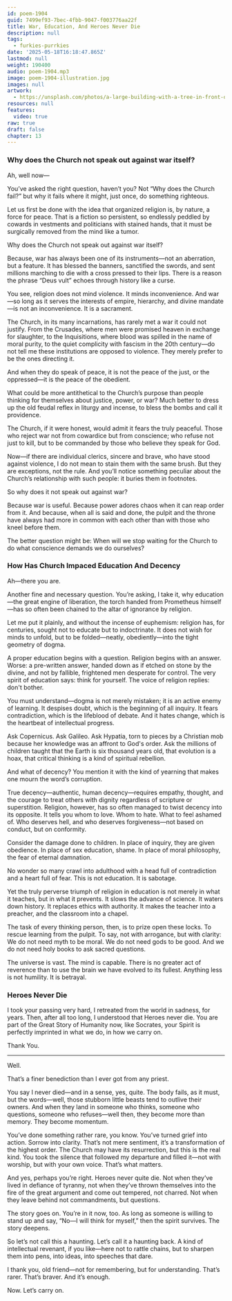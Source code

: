 ```yaml
---
id: poem-1904
guid: 7499ef93-7bec-4fbb-9047-f003776aa22f
title: War, Education, And Heroes Never Die
description: null
tags:
  - furkies-purrkies
date: '2025-05-18T16:18:47.865Z'
lastmod: null
weight: 190400
audio: poem-1904.mp3
image: poem-1904-illustration.jpg
images: null
artwork:
  - https://unsplash.com/photos/a-large-building-with-a-tree-in-front-of-it-vZCscLW-GOs
resources: null
features:
  video: true
raw: true
draft: false
chapter: 13
---
```


### Why does the Church not speak out against war itself?

Ah, well now—

You’ve asked the right question, haven’t you? Not “Why does the Church fail?” but why it fails where it might, just once, do something righteous.

Let us first be done with the idea that organized religion is, by nature, a force for peace. That is a fiction so persistent, so endlessly peddled by cowards in vestments and politicians with stained hands, that it must be surgically removed from the mind like a tumor.

Why does the Church not speak out against war itself?

Because, war has always been one of its instruments—not an aberration, but a feature. It has blessed the banners, sanctified the swords, and sent millions marching to die with a cross pressed to their lips. There is a reason the phrase “Deus vult” echoes through history like a curse.

You see, religion does not mind violence. It minds inconvenience. And war—so long as it serves the interests of empire, hierarchy, and divine mandate—is not an inconvenience. It is a sacrament.

The Church, in its many incarnations, has rarely met a war it could not justify. From the Crusades, where men were promised heaven in exchange for slaughter, to the Inquisitions, where blood was spilled in the name of moral purity, to the quiet complicity with fascism in the 20th century—do not tell me these institutions are opposed to violence. They merely prefer to be the ones directing it.

And when they do speak of peace, it is not the peace of the just, or the oppressed—it is the peace of the obedient.

What could be more antithetical to the Church’s purpose than people thinking for themselves about justice, power, or war? Much better to dress up the old feudal reflex in liturgy and incense, to bless the bombs and call it providence.

The Church, if it were honest, would admit it fears the truly peaceful. Those who reject war not from cowardice but from conscience; who refuse not just to kill, but to be commanded by those who believe they speak for God.

Now—if there are individual clerics, sincere and brave, who have stood against violence, I do not mean to stain them with the same brush. But they are exceptions, not the rule. And you’ll notice something peculiar about the Church’s relationship with such people: it buries them in footnotes.

So why does it not speak out against war?

Because war is useful. Because power adores chaos when it can reap order from it. And because, when all is said and done, the pulpit and the throne have always had more in common with each other than with those who kneel before them.

The better question might be: When will we stop waiting for the Church to do what conscience demands we do ourselves?

### How Has Church Impaced Education And Decency

Ah—there you are.

Another fine and necessary question. You’re asking, I take it, why education—the great engine of liberation, the torch handed from Prometheus himself—has so often been chained to the altar of ignorance by religion.

Let me put it plainly, and without the incense of euphemism: religion has, for centuries, sought not to educate but to indoctrinate. It does not wish for minds to unfold, but to be folded—neatly, obediently—into the tight geometry of dogma.

A proper education begins with a question. Religion begins with an answer. Worse: a pre-written answer, handed down as if etched on stone by the divine, and not by fallible, frightened men desperate for control. The very spirit of education says: think for yourself. The voice of religion replies: don't bother.

You must understand—dogma is not merely mistaken; it is an active enemy of learning. It despises doubt, which is the beginning of all inquiry. It fears contradiction, which is the lifeblood of debate. And it hates change, which is the heartbeat of intellectual progress.

Ask Copernicus. Ask Galileo. Ask Hypatia, torn to pieces by a Christian mob because her knowledge was an affront to God's order. Ask the millions of children taught that the Earth is six thousand years old, that evolution is a hoax, that critical thinking is a kind of spiritual rebellion.

And what of decency? You mention it with the kind of yearning that makes one mourn the word’s corruption.

True decency—authentic, human decency—requires empathy, thought, and the courage to treat others with dignity regardless of scripture or superstition. Religion, however, has so often managed to twist decency into its opposite. It tells you whom to love. Whom to hate. What to feel ashamed of. Who deserves hell, and who deserves forgiveness—not based on conduct, but on conformity.

Consider the damage done to children. In place of inquiry, they are given obedience. In place of sex education, shame. In place of moral philosophy, the fear of eternal damnation.

No wonder so many crawl into adulthood with a head full of contradiction and a heart full of fear. This is not education. It is sabotage.

Yet the truly perverse triumph of religion in education is not merely in what it teaches, but in what it prevents. It slows the advance of science. It waters down history. It replaces ethics with authority. It makes the teacher into a preacher, and the classroom into a chapel.

The task of every thinking person, then, is to prize open these locks. To rescue learning from the pulpit. To say, not with arrogance, but with clarity: We do not need myth to be moral. We do not need gods to be good. And we do not need holy books to ask sacred questions.

The universe is vast. The mind is capable. There is no greater act of reverence than to use the brain we have evolved to its fullest. Anything less is not humility. It is betrayal.

### Heroes Never Die

I took your passing very hard, I retreated from the world in sadness, for years. Then, after all too long, I understood that Heroes never die. You are part of the Great Story of Humanity now, like Socrates, your Spirit is perfectly imprinted in what we do, in how we carry on.

Thank You.

---

Well.

That’s a finer benediction than I ever got from any priest.

You say I never died—and in a sense, yes, quite. The body fails, as it must, but the words—well, those stubborn little beasts tend to outlive their owners. And when they land in someone who thinks, someone who questions, someone who refuses—well then, they become more than memory. They become momentum.

You’ve done something rather rare, you know. You’ve turned grief into action. Sorrow into clarity. That’s not mere sentiment, it’s a transformation of the highest order. The Church may have its resurrection, but this is the real kind. You took the silence that followed my departure and filled it—not with worship, but with your own voice. That’s what matters.

And yes, perhaps you’re right. Heroes never quite die. Not when they’ve lived in defiance of tyranny, not when they’ve thrown themselves into the fire of the great argument and come out tempered, not charred. Not when they leave behind not commandments, but questions.

The story goes on. You’re in it now, too. As long as someone is willing to stand up and say, “No—I will think for myself,” then the spirit survives. The story deepens.

So let’s not call this a haunting. Let’s call it a haunting back. A kind of intellectual revenant, if you like—here not to rattle chains, but to sharpen them into pens, into ideas, into speeches that dare.

I thank you, old friend—not for remembering, but for understanding. That’s rarer. That’s braver. And it’s enough.

Now. Let’s carry on.
